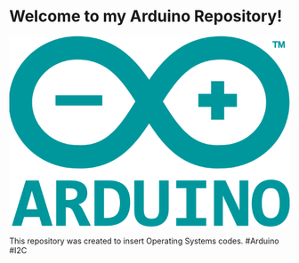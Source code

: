 # Welcome to my Arduino Repository!

![Imagem de versionamento](./Arduino.png)

This repository was created to insert Operating Systems codes.
#Arduino #I2C
